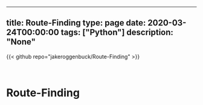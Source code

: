 
---
title: Route-Finding
type: page
date: 2020-03-24T00:00:00
tags: ["Python"]
description: "None"
---

{{< github repo="jakeroggenbuck/Route-Finding" >}}

<br>

# Route-Finding
